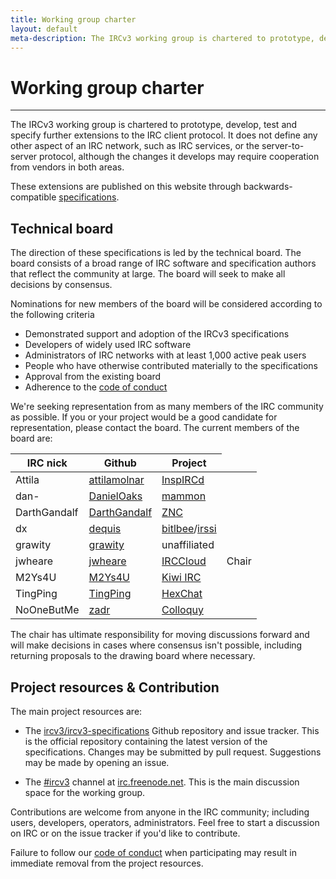 ```yaml
---
title: Working group charter
layout: default
meta-description: The IRCv3 working group is chartered to prototype, develop and specify further extensions to the IRC client protocol.
---
```


# Working group charter

---

The IRCv3 working group is chartered to prototype, develop, test and specify further extensions to
the IRC client protocol. It does not define any other aspect of an IRC network, such as IRC services,
or the server-to-server protocol, although the changes it develops may require cooperation from vendors
in both areas.

These extensions are published on this website through backwards-compatible [specifications](/irc/).


## Technical board

The direction of these specifications is led by the technical board. The board consists of a broad range of IRC software and specification authors that reflect the community at large. The board will seek to make all decisions by consensus.

Nominations for new members of the board will be considered according to the following criteria

 * Demonstrated support and adoption of the IRCv3 specifications
 * Developers of widely used IRC software
 * Administrators of IRC networks with at least 1,000 active peak users
 * People who have otherwise contributed materially to the specifications
 * Approval from the existing board
 * Adherence to the [code of conduct](/conduct.html)

We're seeking representation from as many members of the IRC community as possible. If you or your project would be a good candidate for representation, please contact the board. The current members of the board are:

<table>
    <thead>
        <tr>
            <th>IRC nick</th>
            <th>Github</th>
            <th>Project</th>
        </tr>
    </thead>
    <tbody>
        <tr>
            <td>Attila</td>
            <td><a href="https://github.com/attilamolnar">attilamolnar</a></td>
            <td><a href="http://www.inspircd.org/">InspIRCd</a></td>
            <td></td>
        </tr>
        <tr>
            <td>dan-</td>
            <td><a href="https://github.com/DanielOaks">DanielOaks</a></td>
            <td><a href="https://github.com/mammon-ircd/mammon">mammon</a></td>
            <td></td>
        </tr>
        <tr>
            <td>DarthGandalf</td>
            <td><a href="https://github.com/DarthGandalf">DarthGandalf</a></td>
            <td><a href="http://wiki.znc.in/ZNC">ZNC</a></td>
            <td></td>
        </tr>
        <tr>
            <td>dx</td>
            <td><a href="https://github.com/dequis">dequis</a></td>
            <td><a href="https://www.bitlbee.org/">bitlbee</a>/<a href="https://irssi.org/">irssi</a></td>
            <td></td>
        </tr>
        <tr>
            <td>grawity</td>
            <td><a href="https://github.com/grawity">grawity</a></td>
            <td>unaffiliated</td>
            <td></td>
        </tr>
        <tr>
            <td>jwheare</td>
            <td><a href="https://github.com/jwheare">jwheare</a></td>
            <td><a href="https://www.irccloud.com/">IRCCloud</a></td>
            <td>Chair</td>
        </tr>
        <tr>
            <td>M2Ys4U</td>
            <td><a href="https://github.com/M2Ys4U">M2Ys4U</a></td>
            <td><a href="https://kiwiirc.com/">Kiwi IRC</a></td>
            <td></td>
        </tr>
        <tr>
            <td>TingPing</td>
            <td><a href="https://github.com/TingPing">TingPing</a></td>
            <td><a href="https://hexchat.github.io/">HexChat</a></td>
            <td></td>
        </tr>
        <tr>
            <td>NoOneButMe</td>
            <td><a href="https://github.com/zadr">zadr</a></td>
            <td><a href="http://colloquy.info/">Colloquy</a></td>
            <td></td>
        </tr>
    </tbody>
</table>

The chair has ultimate responsibility for moving discussions forward and will make decisions in cases where consensus isn't possible, including returning proposals to the drawing board where necessary.

## Project resources & Contribution

The main project resources are:

 * The [ircv3/ircv3-specifications](https://github.com/ircv3/ircv3-specifications) Github repository and issue tracker.  This is the
   official repository containing the latest version of the specifications.  Changes may be submitted by pull request. Suggestions may be made by opening an issue.

 * The [#ircv3](ircs://irc.freenode.net:6697/#ircv3) channel at [irc.freenode.net](ircs://irc.freenode.net:6697/#ircv3).  This is the main discussion space for the working group.

Contributions are welcome from anyone in the IRC community; including users, developers, operators, administrators. Feel free to start a discussion on IRC or on the issue tracker if you'd like to contribute.
 
 Failure to follow our [code of conduct](/conduct.html) when participating may result in immediate removal from the project resources.
